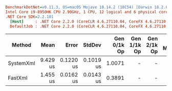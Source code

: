 ``` ini

BenchmarkDotNet=v0.11.3, OS=macOS Mojave 10.14.2 (18C54) [Darwin 18.2.0]
Intel Core i9-8950HK CPU 2.90GHz, 1 CPU, 12 logical and 6 physical cores
.NET Core SDK=2.2.101
  [Host]     : .NET Core 2.2.0 (CoreCLR 4.6.27110.04, CoreFX 4.6.27110.04), 64bit RyuJIT
  DefaultJob : .NET Core 2.2.0 (CoreCLR 4.6.27110.04, CoreFX 4.6.27110.04), 64bit RyuJIT


```
|    Method |     Mean |     Error |    StdDev | Gen 0/1k Op | Gen 1/1k Op | Gen 2/1k Op | Allocated Memory/Op |
|---------- |---------:|----------:|----------:|------------:|------------:|------------:|--------------------:|
| SystemXml | 9.429 us | 0.1220 us | 0.1019 us |      1.0071 |           - |           - |             6.21 KB |
|   FastXml | 1.455 us | 0.0162 us | 0.0143 us |      0.3891 |           - |           - |              2.4 KB |
